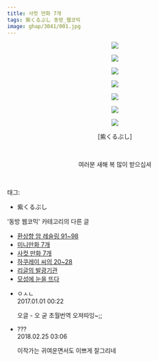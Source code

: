 ```yaml
---
title: 사컷 만화 7개
tags: 紫くるぶし 동방_웹코믹
image: ghap/3041/001.jpg
---
```

<div class="article">
<p style="text-align: center; clear: none; float: none;"><img src="{{ site.nasurl }}/ghap/3041/001.jpg"/></p>
<p style="text-align: center; clear: none; float: none;"><img src="{{ site.nasurl }}/ghap/3041/002.jpg"/></p>
<p style="text-align: center; clear: none; float: none;"><img src="{{ site.nasurl }}/ghap/3041/003.jpg"/></p>
<p style="text-align: center; clear: none; float: none;"><img src="{{ site.nasurl }}/ghap/3041/004.jpg"/></p>
<p style="text-align: center; clear: none; float: none;"><img src="{{ site.nasurl }}/ghap/3041/005.jpg"/></p>
<p style="text-align: center; clear: none; float: none;"><img src="{{ site.nasurl }}/ghap/3041/006.jpg"/></p>
<p style="text-align: center; clear: none; float: none;"><img src="{{ site.nasurl }}/ghap/3041/007.jpg"/></p>
<p style="text-align: center; clear: none; float: none;">[紫くるぶし]</p>
<p style="text-align: center; clear: none; float: none;"><br/></p>
<p style="text-align: center; clear: none; float: none;">여러분 새해 복 많이 받으십셔</p>
<p><br/></p>
</div><div class="tagTrail">
<p>태그: </p>
<ul>
<li>紫くるぶし</li>
</ul>
</div><div class="another">
<p>'동방 웹코믹' 카테고리의 다른 글</p>
<ul>
<li><a href="/2017-01-01-ghap_3044">환상향 암 레슬링 91~98</a></li>
<li><a href="/2017-01-01-ghap_3043">미니만화 7개</a></li>
<li><a href="/2017-01-01-ghap_3041">사컷 만화 7개</a></li>
<li><a href="/2017-01-01-ghap_3040">하쿠레이 씨의 20~28</a></li>
<li><a href="/2016-12-31-ghap_3039">리글의 발광기관</a></li>
<li><a href="/2016-12-31-ghap_3038">모성에 눈을 뜨다</a></li>
</ul>
</div><div class="cb_module cb_fluid">
<div class="cb_wrt cb_profile">
<div class="comment">
<ul>
<li class="cb_thumb_off" id="comment14880565">
<div class="cb_comment_area">
<div class="cb_info_area">
<div class="cb_section">
<span class="cb_nick_name">ㅇㅅㄴ</span>
</div>
<div class="cb_section">
<span class="cb_date">2017.01.01 00:22 </span>
</div>
</div>
<div class="cb_dsc_comment">
<p class="cb_dsc">
											오글 - 오 굳 초월번역 오져따잉~;;
										</p>
</div>
</div></li>
<li class="cb_thumb_off" id="comment15206202">
<div class="cb_comment_area">
<div class="cb_info_area">
<div class="cb_section">
<span class="cb_nick_name">???</span>
</div>
<div class="cb_section">
<span class="cb_date">2018.02.25 03:06 </span>
</div>
</div>
<div class="cb_dsc_comment">
<p class="cb_dsc">
											이작가는 귀여운면서도 이쁘게 잘그리네
										</p>
</div>
</div></li>
</ul>
</div>
</div><!-- commentList close -->
</div>